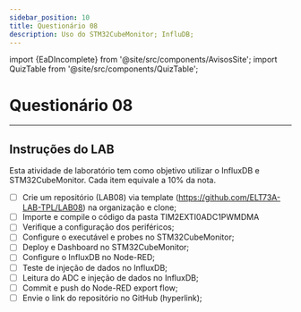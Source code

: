 ```yaml
---
sidebar_position: 10
title: Questionário 08
description: Uso do STM32CubeMonitor; InfluDB;
---
```


import {EaDIncomplete} from '@site/src/components/AvisosSite';
import QuizTable from '@site/src/components/QuizTable';

# Questionário 08

<EaDIncomplete />

<!-- Tabela com link para atividade, inicio, fim e descrição do Quiz! -->
<div style={{ display: "flex", justifyContent: "center" }}>
  <QuizTable index={8} internal={false} />
</div>

---


## Instruções do LAB

Esta atividade de laboratório tem como objetivo utilizar o InfluxDB e STM32CubeMonitor. Cada item equivale a 10% da nota.

- [ ] Crie um repositório (LAB08) via template (https://github.com/ELT73A-LAB-TPL/LAB08) na organização e clone;
- [ ] Importe e compile o código da pasta TIM2EXTI0ADC1PWMDMA
- [ ] Verifique a configuração dos periféricos;
- [ ] Configure o executável e probes no STM32CubeMonitor;
- [ ] Deploy e Dashboard no STM32CubeMonitor;
- [ ] Configure o InfluxDB no Node-RED;
- [ ] Teste de injeção de dados no InfluxDB;
- [ ] Leitura do ADC e injeção de dados no InfluxDB;
- [ ] Commit e push do Node-RED export flow;
- [ ] Envie o link do repositório no GitHub (hyperlink);
